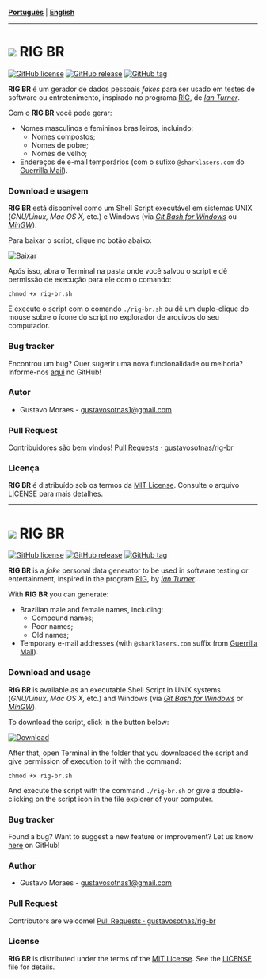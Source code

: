 [**Português**](#português) | [**English**](#english)

----------------

<div id="português"></div>

# ![](https://cdn.rawgit.com/wiki/gustavosotnas/rig-br/icon/rig-br.svgo.svg) RIG BR

[![GitHub license](https://img.shields.io/github/license/gustavosotnas/rig-br.svg)](https://github.com/gustavosotnas/rig-br/blob/master/LICENSE)
[![GitHub release](https://img.shields.io/github/release/gustavosotnas/rig-br.svg?label=stable)](https://github.com/gustavosotnas/rig-br/releases/latest)
[![GitHub tag](https://img.shields.io/github/tag/gustavosotnas/rig-br.svg?label=development)](https://github.com/gustavosotnas/rig-br/releases)

**RIG BR** é um gerador de dados pessoais _fakes_ para ser usado em testes de software ou entretenimento, inspirado no programa [RIG](https://sourceforge.net/projects/rig), de [_Ian Turner_](mailto:vectro@RIG.sourceforge.net).

Com o **RIG BR** você pode gerar:

* Nomes masculinos e femininos brasileiros, incluindo:
  * Nomes compostos;
  * Nomes de pobre;
  * Nomes de velho;
* Endereços de e-mail temporários (com o sufixo `@sharklasers.com` do [Guerrilla Mail](https://www.guerrillamail.com/pt)).

### Download e usagem

**RIG BR** está disponível como um Shell Script executável em sistemas UNIX (*GNU/Linux, Mac OS X,* etc.) e Windows (via [_Git Bash for Windows_](https://git-scm.com/download/win) ou [_MinGW_](http://www.mingw.org)).

Para baixar o script, clique no botão abaixo:

[![Baixar](http://dabuttonfactory.com/button.png?t=BAIXAR&f=Roboto-Bold&ts=14&tc=fff&hp=16&vp=8&c=2&bgt=unicolored&bgc=009688&shs=2&shc=eee&sho=s)](https://rawgit.com/gustavosotnas/rig-br/master/random-name-generator.sh)

Após isso, abra o Terminal na pasta onde você salvou o script e dê permissão de execução para ele com o comando:

```shell
chmod +x rig-br.sh
```

E execute o script com o comando `./rig-br.sh` ou dê um duplo-clique do mouse sobre o ícone do script no explorador de arquivos do seu computador.

### Bug tracker

Encontrou um bug? Quer sugerir uma nova funcionalidade ou melhoria? Informe-nos [aqui](https://github.com/gustavosotnas/rig-br/issues) no GitHub!

### Autor
 * Gustavo Moraes - <gustavosotnas1@gmail.com>

### Pull Request
Contribuidores são bem vindos! [Pull Requests · gustavosotnas/rig-br](https://github.com/gustavosotnas/rig-br/pulls)

### Licença
**RIG BR** é distribuído sob os termos da [MIT License](https://mit-license.org). Consulte o arquivo [LICENSE](./LICENSE) para mais detalhes.

--------

<div id="english"></div>

# ![](https://cdn.rawgit.com/wiki/gustavosotnas/rig-br/icon/rig-br.svgo.svg) RIG BR

[![GitHub license](https://img.shields.io/github/license/gustavosotnas/rig-br.svg)](https://github.com/gustavosotnas/rig-br/blob/master/LICENSE)
[![GitHub release](https://img.shields.io/github/release/gustavosotnas/rig-br.svg?label=stable)](https://github.com/gustavosotnas/rig-br/releases/latest)
[![GitHub tag](https://img.shields.io/github/tag/gustavosotnas/rig-br.svg?label=development)](https://github.com/gustavosotnas/rig-br/releases)

**RIG BR** is a _fake_ personal data generator to be used in software testing or entertainment, inspired in the program [RIG](https://sourceforge.net/projects/rig), by [_Ian Turner_](mailto:vectro@RIG.sourceforge.net).

With **RIG BR** you can generate:

* Brazilian male and female names, including:
  * Compound names;
  * Poor names;
  * Old names;
* Temporary e-mail addresses (with `@sharklasers.com` suffix from [Guerrilla Mail](https://www.guerrillamail.com)).

### Download and usage

**RIG BR** is available as an executable Shell Script in UNIX systems (*GNU/Linux, Mac OS X,* etc.) and Windows (via [_Git Bash for Windows_](https://git-scm.com/download/win) or [_MinGW_](http://www.mingw.org)).

To download the script, click in the button below:

[![Download](http://dabuttonfactory.com/button.png?t=DOWNLOAD&f=Roboto-Bold&ts=14&tc=fff&hp=16&vp=8&c=2&bgt=unicolored&bgc=009688&shs=2&shc=eee&sho=s)](https://rawgit.com/gustavosotnas/rig-br/master/random-name-generator.sh)

After that, open Terminal in the folder that you downloaded the script and give permission of execution to it with the command:

```shell
chmod +x rig-br.sh
```

And execute the script with the command `./rig-br.sh` or give a double-clicking on the script icon in the file explorer of your computer.

### Bug tracker

Found a bug? Want to suggest a new feature or improvement? Let us know [here](https://github.com/gustavosotnas/rig-br/issues) on GitHub!

### Author

* Gustavo Moraes - <gustavosotnas1@gmail.com>

### Pull Request

Contributors are welcome! [Pull Requests · gustavosotnas/rig-br](https://github.com/gustavosotnas/rig-br/pulls)

### License

**RIG BR** is distributed under the terms of the [MIT License](https://mit-license.org). See the [LICENSE](./LICENSE) file for details.
